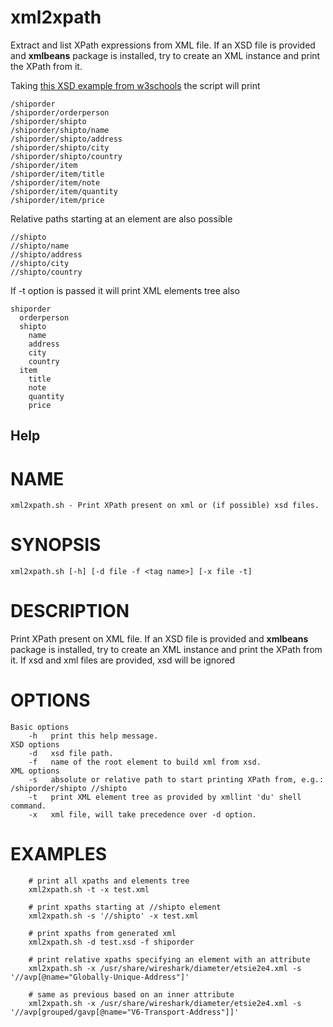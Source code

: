 # xml2xpath
Extract and list XPath expressions from XML file.
If an XSD file is provided and **xmlbeans** package is installed, try to create an XML instance and print the XPath from it.

Taking [this XSD example from w3schools](https://www.w3schools.com/xml/schema_example.asp) the script will print

	/shiporder
	/shiporder/orderperson
	/shiporder/shipto
	/shiporder/shipto/name
	/shiporder/shipto/address
	/shiporder/shipto/city
	/shiporder/shipto/country
	/shiporder/item
	/shiporder/item/title
	/shiporder/item/note
	/shiporder/item/quantity
	/shiporder/item/price
	
Relative paths starting at an element are also possible

    //shipto
    //shipto/name
    //shipto/address
    //shipto/city
    //shipto/country

If -t option is passed it will print XML elements tree also

	shiporder
	  orderperson
	  shipto
	    name
	    address
	    city
	    country
	  item
	    title
	    note
	    quantity
	    price
    
## Help

NAME
====
	xml2xpath.sh - Print XPath present on xml or (if possible) xsd files.

SYNOPSIS
========
	xml2xpath.sh [-h] [-d file -f <tag name>] [-x file -t]

DESCRIPTION
===========
  Print XPath present on XML file. If an XSD file is provided and **xmlbeans** package is installed, try to create an XML instance and print the XPath from it.
  If xsd and xml files are provided, xsd will be ignored

OPTIONS
========
    Basic options
        -h   print this help message.
    XSD options
        -d   xsd file path.
        -f   name of the root element to build xml from xsd.
    XML options
        -s   absolute or relative path to start printing XPath from, e.g.: /shiporder/shipto //shipto 
        -t   print XML element tree as provided by xmllint 'du' shell command.
        -x   xml file, will take precedence over -d option.

EXAMPLES
========
        # print all xpaths and elements tree
        xml2xpath.sh -t -x test.xml
        
        # print xpaths starting at //shipto element
        xml2xpath.sh -s '//shipto' -x test.xml
        
        # print xpaths from generated xml
        xml2xpath.sh -d test.xsd -f shiporder
        
        # print relative xpaths specifying an element with an attribute
        xml2xpath.sh -x /usr/share/wireshark/diameter/etsie2e4.xml -s '//avp[@name="Globally-Unique-Address"]'
        
        # same as previous based on an inner attribute
        xml2xpath.sh -x /usr/share/wireshark/diameter/etsie2e4.xml -s '//avp[grouped/gavp[@name="V6-Transport-Address"]]'
        
